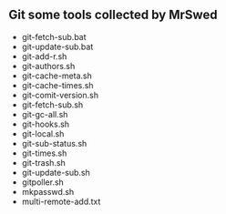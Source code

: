 ## Git some tools collected by MrSwed



- git-fetch-sub.bat
- git-update-sub.bat
- git-add-r.sh
- git-authors.sh
- git-cache-meta.sh
- git-cache-times.sh
- git-comit-version.sh
- git-fetch-sub.sh
- git-gc-all.sh
- git-hooks.sh
- git-local.sh
- git-sub-status.sh
- git-times.sh
- git-trash.sh
- git-update-sub.sh
- gitpoller.sh
- mkpasswd.sh
- multi-remote-add.txt